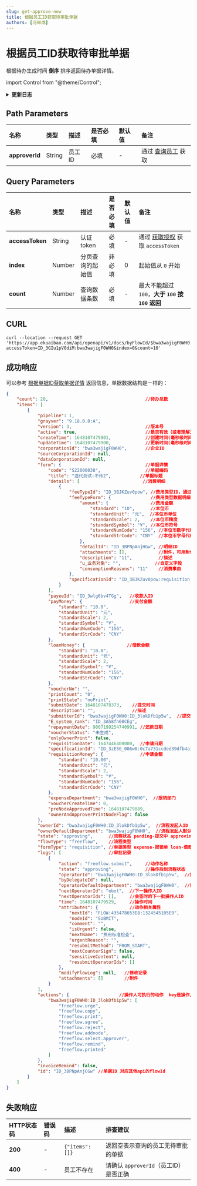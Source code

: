 ```yaml
---
slug: get-approve-new
title: 根据员工ID获取待审批单据
authors: [冯继成]
---
```


# 根据员工ID获取待审批单据

根据待办生成时间 **倒序** 排序返回待办单据详情。

import Control from "@theme/Control";

<Control
method="GET"
url="/api/openapi/v1/docs/byFlowId/$`approverId`"
/>

<details>
  <summary><b>更新日志</b></summary>
  <div>

  [**1.7.0**](/docs/open-api/notice/update-log#170) -> 🐞 **成功响应** 中新增了 `count` 待办总数，用于分页。<br/>
  [**1.6.0**](/docs/open-api/notice/update-log#160) -> 🆕 新增了本接口。<br/>

  </div>
</details>

## Path Parameters

| 名称 | 类型 | 描述 | 是否必填 | 默认值 | 备注 |
| :--- | :--- | :--- | :--- |:--- | :--- |
| **approverId** | String | 员工ID | 必填 | - | 通过 [查询员工](/docs/open-api/corporation/get-staff-ids) 获取 |

## Query Parameters

| 名称 | 类型 | 描述 | 是否必填 | 默认值 | 备注 |
| :--- | :--- | :--- |:-----|:--- | :--- |
| **accessToken**   | String  | 认证token     | 必填   | - | 通过 [获取授权](/docs/open-api/getting-started/auth) 获取 `accessToken` |
| **index**         | Number  | 分页查询的起始值 | 非必填  | 0 | 起始值从 `0` 开始 |
| **count**         | Number  | 查询数据条数    | 必填   | -  | 最大不能超过 `100`，**大于 `100` 按 `100` 返回** |

## CURL
```shell
curl --location --request GET 'https://app.ekuaibao.com/api/openapi/v1/docs/byFlowId/$bwa3wajigF0WH0:ID_3lokDfb1p5w?accessToken=ID_3GIu1pV0diM:bwa3wajigF0WH0&index=0&count=10'
```

## 成功响应
可以参考 [根据单据ID获取单据详情](/docs/open-api/flows/get-forms-details) 返回信息，单据数据结构是一样的：
```json
{
    "count": 20,                                     //待办总数
    "items": [
        {
            "pipeline": 1,
            "grayver": "9.18.0.0:A",
            "version": 3,                            //版本号
            "active": true,                          //是否有效（或者理解为是否被删除） true：有效，false：无效
            "createTime": 1648107479901,             //创建时间(毫秒级时间戳) 
            "updateTime": 1648107479900,             //更新时间(毫秒级时间戳)，单据审批、单据字段修改都会改变此字段值
            "corporationId": "bwa3wajigF0WH0",       //企业ID
            "sourceCorporationId": null, 
            "dataCorporationId": null,
            "form": {                                //单据详情
                "code": "S22000038",                 //单据编码 
                "title": "迭代测试-不传2",           //单据标题
                "details": [                        //消费明细
                    {
                        "feeTypeId": "ID_3BJKZuv0pow", //费用类型ID，通过【获取费用类型列表】接口可获得，通过【根据ID或CODE获取费用类型模板信息】查询类型详情
                        "feeTypeForm": {               //费用类型数据明细
                            "amount": {                //费用金额
                                "standard": "10",      //本位币
                                "standardUnit": "元",  //本位币单位
                                "standardScale": 2,    //本位币精度
                                "standardSymbol": "¥", //本位币符号
                                "standardNumCode": "156", //本位币数字代码
                                "standardStrCode": "CNY"  //本位币字母代码
                            },
                            "detailId": "ID_3BPNpAnjHGw", //明细ID
                            "attachments": [],            //附件，可用附件信息的数据通过调用【下载附件】接口来获取附件文件下载链接
                            "description": "11",          //描述
                            "u_业务对象": "",             //自定义字段
                            "consumptionReasons": "11"    //消费事由
                        },
                        "specificationId": "ID_3BJKZuv0pow:requisition:87f34911c8972ee6d3a313c481594aa99a0092ae"  //费用类型模板ID
                    }
                ],
                "payeeId": "ID_3wlg6bv4TGg",   //收款人ID
                "payMoney": {                  //支付金额 
                    "standard": "10.0",
                    "standardUnit": "元",
                    "standardScale": 2,
                    "standardSymbol": "¥",
                    "standardNumCode": "156",
                    "standardStrCode": "CNY"
                },
                "loanMoney": {                //借款金额
                    "standard": "10.0",
                    "standardUnit": "元",
                    "standardScale": 2,
                    "standardSymbol": "¥",
                    "standardNumCode": "156",
                    "standardStrCode": "CNY"
                },
                "voucherNo": "",
                "printCount": "0",
                "printState": "noPrint",
                "submitDate": 1648107478373,    //提交时间
                "description": "",              //描述
                "submitterId": "bwa3wajigF0WH0:ID_3lokDfb1p5w",  //提交人ID
                "E_system_rank": "ID_3Ah8fh60CEg",
                "repaymentDate": 9007199254740991, //还款日期
                "voucherStatus": "未生成",
                "onlyOwnerPrint": false,
                "requisitionDate": 1647446400000,  //申请日期
                "specificationId": "ID_3zE5G_006w0:0c7a731ccded39dfb4a19e29de9038114881e102",  //单据模板ID
                "requisitionMoney": {              //申请金额
                    "standard": "10.00",
                    "standardUnit": "元",
                    "standardScale": 2,
                    "standardSymbol": "¥",
                    "standardNumCode": "156",
                    "standardStrCode": "CNY"
                },
                "expenseDepartment": "bwa3wajigF0WH0",  //报销部门
                "voucherCreateTime": 0,
                "preNodeApprovedTime": 1648107479889,
                "ownerAndApproverPrintNodeFlag": false
            },
            "ownerId": "bwa3wajigF0WH0:ID_3lokDfb1p5w",  //流程发起人ID
            "ownerDefaultDepartment": "bwa3wajigF0WH0",  //流程发起人默认部门ID
            "state": "approving",      //流程状态 pending-提交中 approving-审批中 rejected-已驳回 paying-待支付 PROCESSING-支付中 paid-已支付 archived-归档 sending-寄送中 receiving-收单中                      
            "flowType": "freeflow",    //流程类型
            "formType": "requisition", //单据类型 expense-报销单 loan-借款单 payment-付款单 requisition-申请单 custom-通用审批单 receipt-收款单
            "logs": [                  //审批记录
                { 
                    "action": "freeflow.submit",     //动作名称
                    "state": "approving",            //操作后到流程状态
                    "operatorId": "bwa3wajigF0WH0:ID_3lokDfb1p5w",  //操作人ID
                    "byDelegateId": null,
                    "operatorDefaultDepartment": "bwa3wajigF0WH0",  //操作人默认部门ID
                    "nextOperatorId": "ebot",  //下一操作人ID
                    "nextOperatorIds": [],     //会签时的下一批操作人ID
                    "time": 1648107479529,     //操作时间
                    "attributes": {            //动作相关属性
                        "nextId": "FLOW:435478653E8:1324545105E9",
                        "nodeId": "SUBMIT",
                        "comment": "",
                        "isUrgent": false,
                        "nextName": "费用标准检查",
                        "urgentReason": "",
                        "resubmitMethod": "FROM_START",
                        "nextCounterSign": false,
                        "sensitiveContent": null,
                        "resubmitOperatorIds": []
                    },
                    "modifyFlowLog": null,   //修改记录
                    "attachments": []        //附件
                }
            ],
            "actions": {                   //操作人可执行的动作  key是操作人的员工ID；value是动作名称
                "bwa3wajigF0WH0:ID_3lokDfb1p5w": [
                    "freeflow.urge",
                    "freeflow.copy",
                    "freeflow.print",
                    "freeflow.agree",
                    "freeflow.reject",
                    "freeflow.addnode",
                    "freeflow.select.approver",
                    "freeflow.remind",
                    "freeflow.printed"
                ]
            },
            "invoiceRemind": false,
            "id": "ID_3BPNpAnjCGw" //单据ID 对应其他api的flowId  
        }
    ]
}
```

## 失败响应

| HTTP状态码 | 错误码 | 描述 | 排查建议 |
| :--- | :--- | :--- | :--- |
| **200** | - |  `{"items": []}` | 返回空表示查询的员工无待审批的单据  |
| **400** | - | 员工不存在 | 请确认 `approverId`（员工ID）是否正确  |



